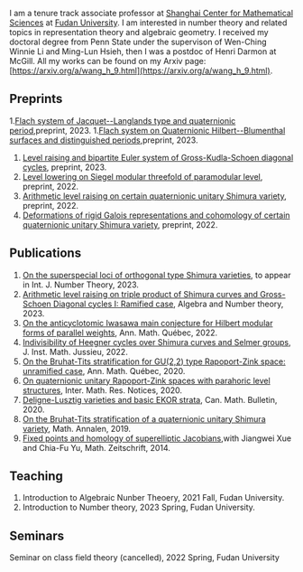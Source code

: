 I am a tenure track associate professor at [Shanghai Center for Mathematical Sciences](http://www.scms.fudan.edu.cn/Data/View/1541.html) at [Fudan University](https://www.fudan.edu.cn/en/). I am interested in number theory and related topics in representation theory and algebraic geometry. I received my doctoral degree from Penn State under the supervison of Wen-Ching Winnie Li and Ming-Lun Hsieh, then I was a postdoc of Henri Darmon at McGill. All my works can be found on my Arxiv page:  [https://arxiv.org/a/wang_h_9.html](https://arxiv.org/a/wang_h_9.html). 

## Preprints
1.[Flach system of Jacquet--Langlands type and quaternionic period](https://arxiv.org/submit/4830725/view),preprint, 2023.
1.[Flach system on Quaternionic Hilbert--Blumenthal surfaces and distinguished periods](https://arxiv.org/pdf/2303.16703.pdf),preprint, 2023.
1. [Level raising and bipartite Euler system of Gross-Kudla-Schoen diagonal cycles](https://arxiv.org/pdf/2004.14916.pdf), preprint, 2023.
1. [Level lowering on Siegel modular threefold of paramodular level](https://arxiv.org/pdf/1910.07569.pdf), preprint, 2022.
2. [Arithmetic level raising on certain quaternionic unitary Shimura variety](https://arxiv.org/pdf/2204.06976.pdf), preprint, 2022.
3. [Deformations of rigid Galois representations and cohomology of certain quaternionic unitary Shimura variety](https://arxiv.org/pdf/2204.07807.pdf), preprint, 2022.

## Publications
1. [On the superspecial loci of orthogonal type Shimura varieties](https://arxiv.org/pdf/1911.12283.pdf), to appear in Int. J. Number Theory, 2023.
2. [Arithmetic level raising on triple product of Shimura curves and Gross-Schoen Diagonal cycles I: Ramified case](https://msp.org/ant/2022/16-10/ant-v16-n10-p02-p.pdf), Algebra and Number theory, 2023.
3. [On the anticyclotomic Iwasawa main conjecture for Hilbert modular forms of parallel weights](https://arxiv.org/pdf/1909.12374.pdf), Ann. Math. Québec, 2022.
4. [Indivisibility of Heegner cycles over Shimura curves and Selmer groups](https://www.cambridge.org/core/journals/journal-of-the-institute-of-mathematics-of-jussieu/article/indivisibility-of-heegner-cycles-over-shimura-curves-and-selmer-groups/B5B3243095CB4DA007BF3415EB14B86B), J. Inst. Math. Jussieu, 2022.
5. [On the Bruhat-Tits stratification for GU(2,2) type Rapoport-Zink space: unramified case](https://link.springer.com/article/10.1007/s40316-019-00130-5), Ann. Math. Québec, 2020.
6. [On quaternionic unitary Rapoport-Zink spaces with parahoric level structures](https://academic.oup.com/imrn/advance-article/doi/10.1093/imrn/rnaa232/5900939?searchresult=1), Inter. Math. Res. Notices, 2020.
7. [Deligne-Lusztig varieties and basic EKOR strata](https://www.cambridge.org/core/journals/canadian-mathematical-bulletin/article/delignelusztig-varieties-and-basic-ekor-strata/ECFA05927B3BC4493CE644EA962985D0), Can. Math. Bulletin, 2020.
8. [On the Bruhat-Tits stratification of a quaternionic unitary Shimura variety](https://link.springer.com/article/10.1007/s00208-019-01938-w), Math. Annalen, 2019.
9. [Fixed points and homology of superelliptic Jacobians](https://link.springer.com/article/10.1007%2Fs00209-014-1311-9),with Jiangwei Xue and Chia-Fu Yu, Math. Zeitschrift, 2014.

## Teaching
1. Introduction to Algebraic Nunber Theoery, 2021 Fall, Fudan University.
2. Introduction to Number theory, 2023 Spring, Fudan University.

## Seminars
Seminar on class field theory (cancelled), 2022 Spring, Fudan University

